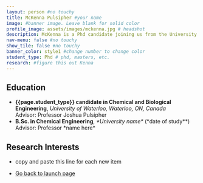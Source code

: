 ```yaml
---
layout: person #no touchy
title: McKenna Pulsipher #your name
image: #banner image. Leave blank for solid color
profile_image: assets/images/mckenna.jpg # headshot
description: McKenna is a Phd candidate joining us from the University of Fluffy Cats. During her undergraduate studies, McKenna was an undergraduate researcher under Professor David Snugglefluff in his research on the effect of static electricity on cat fur. She has a passion for sustainable fluffiness, and was a runner up for the fluff award. #
nav-menu: false #no touchy
show_tile: false #no touchy
banner_color: style1 #change number to change color
student_type: Phd # phd, masters, etc.
research: #figure this out Kenna
---
```


<section id="profile">
	<div class="inner">
        <!-- if you would like to link your CV put the code snippet here -->
        <h2>Education</h2>
        <ul>
			<li><b> {{page.student_type}} candidate in Chemical and Biological Engineering</b>, <i>University of Waterloo, Waterloo, ON, Canada</i> <br/>Advisor: Professor Joshua Pulsipher</li>
			<li><b>B.Sc. in Chemical Engineering</b>, <i>*University name*</i> (*date of study**)<br/> Advisor: Professor *name here*</li>
		</ul>
        <h2>Research Interests</h2>
        <ul>
            <li>copy and paste this line for each new item</li>
		</ul>
	</div>
</section>
<!-- back button -->
<section>
	<div class="inner">
		<ul class="actions">
    		<li><a href="/#launch" class="button icon fa-arrow-left">Go back to launch page</a></li>
		</ul>
	</div>
</section>
<!-- code snippets you can use -->
        <!-- CV -->
        <!-- <ul class="actions">
			<li><a href="files/cv.html" class="button icon fa-file">Full CV</a></li>
		</ul> -->
        <!-- relevant research experience -->
        <!-- <h2>Research Experience</h2>
        <ul>
			<li><b>Intern</b>, <i>Differentiating Technologies, ExxonMobil Research and Engineering, Spring, TX, USA</i> (2020)</li>
            <li><b>Intern</b>, <i>Optimization and Control, Pacific Northwest National Laboratory, Richland, WA, USA</i> (2019)</li>
            <li><b>Undergraduate Research Assistant</b>, <i>Chemical Engineering, Brigham Young University, Provo, UT, USA</i> (2013-2017)</li>
		</ul> -->
        <!-- Publications list -->
        <!-- <h2>Publications</h2>
        <ul>
            <li>*enter publication info*</li>
		</ul> -->
        <!-- presentations/seminars -->
        <!-- <h2>Presentations/Seminars</h2>
        <ul>
            <li>"*title*", <i>*organization you gave it to*</i>, *where* (*year*)</li>
		</ul> -->